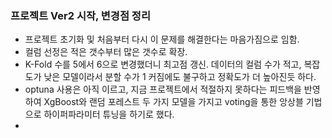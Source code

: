 ### 프로젝트 Ver2 시작, 변경점 정리

-   프로젝트 초기화 및 처음부터 다시 이 문제를 해결한다는 마음가짐으로 임함.
-   컬럼 선정은 적은 갯수부터 많은 갯수로 확장.
-   K-Fold 수를 5에서 6으로 변경했더니 최고점 갱신. 데이터의 컬럼 수가 적고, 복잡도가 낮은 모델이라서 분할 수가 1 커짐에도 불구하고 정확도가 더 높아진듯 하다.
-   optuna 사용은 아직 이르고, 지금 프로젝트에서 적절하지 못하다는 피드백을 반영하여 XgBoost와 랜덤 포레스트 두 가지 모델을 가지고 voting을 통한 앙상블 기법으로 하이퍼파라미터 튜닝을 하기로 했다.
-   

